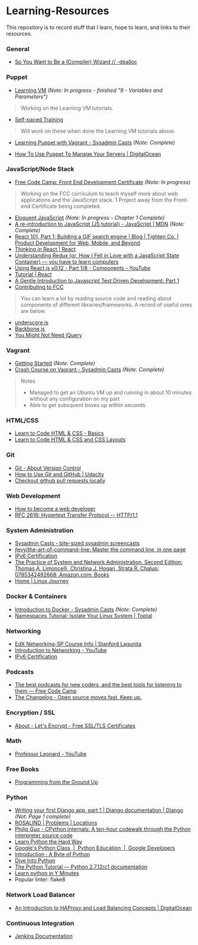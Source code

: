 # Learning-Resources
This repository is to record stuff that I learn, hope to learn, and links to their resources.

### General
- [So You Want to Be a (Compiler) Wizard // -dealloc](http://belkadan.com/blog/2016/05/So-You-Want-To-Be-A-Compiler-Wizard/)

### Puppet
- [Learning VM](https://learn.puppet.com/) *(Note: In progress - finished "9 - Variables and Parameters")*

> Working on the Learning VM tutorials.

- [Self-paced Training](https://learn.puppet.com/category/self-paced-training)

>Will work on these when done the Learning VM tutorials above.

- [Learning Puppet with Vagrant - Sysadmin Casts](https://sysadmincasts.com/episodes/8-learning-puppet-with-vagrant) *(Note: Complete)*

- [How To Use Puppet To Manage Your Servers | DigitalOcean](https://www.digitalocean.com/community/tutorial_series/how-to-use-puppet-to-manage-your-servers-2)

### JavaScript/Node Stack
- [Free Code Camp: Front End Development Certificate](www.freecodecamp.com) *(Note: In progress)*
 
>Working on the FCC curriculum to teach myself more about web applications and the JavaScript stack. 1 Project away from the Front-end Certificate being completed.

- [Eloquent JavaScript](http://eloquentjavascript.net/) *(Note: In progress - Chapter 1 Complete)*
- [A re-introduction to JavaScript (JS tutorial) - JavaScript | MDN](https://developer.mozilla.org/en-US/docs/Web/JavaScript/A_re-introduction_to_JavaScript) *(Note: Complete)*
- [React 101, Part 1: Building a GIF search engine | Blog | Tighten Co. | Product Development for Web, Mobile, and Beyond](http://blog.tighten.co/react-101-building-a-gif-search-engine)
- [Thinking in React | React](https://facebook.github.io/react/docs/thinking-in-react.html)
- [Understanding Redux (or, How I Fell in Love with a JavaScript State Container) — you have to learn computers](http://www.youhavetolearncomputers.com/blog/2015/9/15/a-conceptual-overview-of-redux-or-how-i-fell-in-love-with-a-javascript-state-container)
- [Using React.js v0.12 - Part 1/8 - Components - YouTube](https://www.youtube.com/watch?v=N98ACjjJABw)
- [Tutorial | React](https://facebook.github.io/react/docs/tutorial.html)
- [A Gentle Introduction to Javascript Test Driven Development: Part 1](http://jrsinclair.com/articles/2016/gentle-introduction-to-javascript-tdd-intro/)
- [Contributing to FCC](https://github.com/FreeCodeCamp/FreeCodeCamp/blob/staging/CONTRIBUTING.md)
 
> You can learn a lot by reading source code and reading about components of different libraries/frameworks. A record of useful ones are below.
- [underscore.js](http://underscorejs.org/docs/underscore.html)
- [Backbone.js](http://backbonejs.org/)
- [You Might Not Need jQuery](http://youmightnotneedjquery.com/)

### Vagrant
- [Getting Started](https://www.vagrantup.com/docs/getting-started/) *(Note: Complete)*
- [Crash Course on Vagrant - Sysadmin Casts](https://sysadmincasts.com/episodes/42-crash-course-on-vagrant-revised) *(Note: Complete)*

> Notes
> - Managed to get an Ubuntu VM up and running in about 10 minutes without any configuration on my part
> - Able to get subsquent boxes up within seconds

### HTML/CSS
- [Learn to Code HTML & CSS - Basics](http://learn.shayhowe.com/html-css/)
- [Learn to Code HTML & CSS and CSS Layouts](http://learn.shayhowe.com/)

### Git
- [Git - About Version Control](https://git-scm.com/book/en/v2/Getting-Started-About-Version-Control)
- [How to Use Git and GitHub | Udacity](https://www.udacity.com/course/how-to-use-git-and-github--ud775)
- [Checkout github pull requests locally](https://gist.github.com/piscisaureus/3342247)

### Web Development
- [How to become a web developer](http://aestheticio.com/how-to-become-a-web-developer-part-1/)
- [RFC 2616: Hypertext Transfer Protocol -- HTTP/1.1](https://pretty-rfc.herokuapp.com/RFC2616)

### System Administration
- [Sysadmin Casts - bite-sized sysadmin screencasts](https://sysadmincasts.com/)
- [jlevy/the-art-of-command-line: Master the command line, in one page](https://github.com/jlevy/the-art-of-command-line)
- [IPv6 Certification](https://ipv6.he.net/certification/)
- [The Practice of System and Network Administration, Second Edition: Thomas A. Limoncelli, Christina J. Hogan, Strata R. Chalup: 0785342492668: Amazon.com: Books](http://www.amazon.com/Practice-System-Network-Administration-Second/dp/0321492668)
- [Home | Linux Journey](https://linuxjourney.com/)

### Docker & Containers
- [Introduction to Docker - Sysadmin Casts](https://sysadmincasts.com/episodes/31-introduction-to-docker) *(Note: Complete)*
- [Namespaces Tutorial: Isolate Your Linux System | Toptal](https://www.toptal.com/linux/separation-anxiety-isolating-your-system-with-linux-namespaces)

### Networking

- [EdX Networking-SP Course Info | Stanford Lagunita](https://lagunita.stanford.edu/courses/Engineering/Networking-SP/SelfPaced/)
- [Introduction to Networking - YouTube](https://www.youtube.com/watch?v=rL8RSFQG8do&feature=youtu.be)
- [IPv6 Certification](https://ipv6.he.net/certification/)

### Podcasts

- [The best podcasts for new coders, and the best tools for listening to them — Free Code Camp](https://medium.freecodecamp.com/the-best-podcasts-for-new-coders-and-the-best-tools-for-listening-to-them-df393b1c8dc#.q4tmalgdl)
- [The Changelog - Open source moves fast. Keep up.](https://changelog.com/)

### Encryption / SSL

- [About - Let's Encrypt - Free SSL/TLS Certificates](https://letsencrypt.org/about/)

### Math

- [Professor Leonard - YouTube](https://www.youtube.com/channel/UCoHhuummRZaIVX7bD4t2czg)

### Free Books
- [Programming from the Ground Up](http://download-mirror.savannah.gnu.org/releases/pgubook/ProgrammingGroundUp-1-0-booksize.pdf)

### Python
- [Writing your first Django app, part 1 | Django documentation | Django](https://docs.djangoproject.com/en/1.9/intro/tutorial01/) *(Not: Page 1 complete)*
- [ROSALIND | Problems | Locations](http://rosalind.info/problems/locations/)
- [Philip Guo - CPython internals: A ten-hour codewalk through the Python interpreter source code](http://pgbovine.net/cpython-internals.htm)
- [Learn Python the Hard Way](http://learnpythonthehardway.org/book/)
- [Google's Python Class  |  Python Education  |  Google Developers](https://developers.google.com/edu/python/)
- [Introduction · A Byte of Python](http://python.swaroopch.com/)
- [Dive Into Python](http://www.diveintopython.net/)
- [The Python Tutorial — Python 2.7.12rc1 documentation](https://docs.python.org/2/tutorial/index.html)
- [Learn python in Y Minutes](https://learnxinyminutes.com/docs/python/)
- Popular linter: flake8

### Network Load Balancer
- [An Introduction to HAProxy and Load Balancing Concepts | DigitalOcean](https://www.digitalocean.com/community/tutorials/an-introduction-to-haproxy-and-load-balancing-concepts)

### Continuous Integration
- [Jenkins Documentation](https://jenkins.io/doc/)
